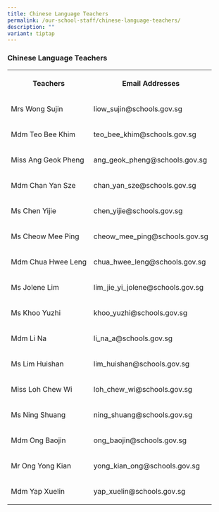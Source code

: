 ```yaml
---
title: Chinese Language Teachers
permalink: /our-school-staff/chinese-language-teachers/
description: ""
variant: tiptap
---
```

<h3>Chinese Language Teachers</h3><table><tbody><tr><th rowspan="1" colspan="1"><p>Teachers</p></th><th rowspan="1" colspan="1"><p>Email Addresses</p></th></tr><tr><td rowspan="1" colspan="1"><p>Mrs Wong Sujin</p></td><td rowspan="1" colspan="1"><p>liow_sujin@schools.gov.sg</p></td></tr><tr><td rowspan="1" colspan="1"><p>Mdm Teo Bee Khim</p></td><td rowspan="1" colspan="1"><p>teo_bee_khim@schools.gov.sg</p></td></tr><tr><td rowspan="1" colspan="1"><p>Miss Ang Geok Pheng</p></td><td rowspan="1" colspan="1"><p>ang_geok_pheng@schools.gov.sg</p></td></tr><tr><td rowspan="1" colspan="1"><p>Mdm Chan Yan Sze</p></td><td rowspan="1" colspan="1"><p>chan_yan_sze@schools.gov.sg</p></td></tr><tr><td rowspan="1" colspan="1"><p>Ms Chen Yijie</p></td><td rowspan="1" colspan="1"><p>chen_yijie@schools.gov.sg</p></td></tr><tr><td rowspan="1" colspan="1"><p>Ms Cheow Mee Ping</p></td><td rowspan="1" colspan="1"><p>cheow_mee_ping@schools.gov.sg</p></td></tr><tr><td rowspan="1" colspan="1"><p>Mdm Chua Hwee Leng</p></td><td rowspan="1" colspan="1"><p>chua_hwee_leng@schools.gov.sg</p></td></tr><tr><td rowspan="1" colspan="1"><p>Ms Jolene Lim</p></td><td rowspan="1" colspan="1"><p>lim_jie_yi_jolene@schools.gov.sg</p></td></tr><tr><td rowspan="1" colspan="1"><p>Ms Khoo Yuzhi</p></td><td rowspan="1" colspan="1"><p>khoo_yuzhi@schools.gov.sg</p></td></tr><tr><td rowspan="1" colspan="1"><p>Mdm Li Na</p></td><td rowspan="1" colspan="1"><p>li_na_a@schools.gov.sg</p></td></tr><tr><td rowspan="1" colspan="1"><p>Ms Lim Huishan</p></td><td rowspan="1" colspan="1"><p>lim_huishan@schools.gov.sg</p></td></tr><tr><td rowspan="1" colspan="1"><p>Miss Loh Chew Wi</p></td><td rowspan="1" colspan="1"><p>loh_chew_wi@schools.gov.sg</p></td></tr><tr><td rowspan="1" colspan="1"><p>Ms Ning Shuang</p></td><td rowspan="1" colspan="1"><p>ning_shuang@schools.gov.sg</p></td></tr><tr><td rowspan="1" colspan="1"><p>Mdm Ong Baojin</p></td><td rowspan="1" colspan="1"><p>ong_baojin@schools.gov.sg</p></td></tr><tr><td rowspan="1" colspan="1"><p>Mr Ong Yong Kian</p></td><td rowspan="1" colspan="1"><p>yong_kian_ong@schools.gov.sg</p></td></tr><tr><td rowspan="1" colspan="1"><p>Mdm Yap Xuelin</p></td><td rowspan="1" colspan="1"><p>yap_xuelin@schools.gov.sg</p></td></tr></tbody></table><p></p>